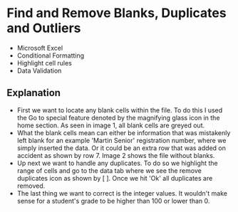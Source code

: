 # Find and Remove Blanks, Duplicates and Outliers
* Microsoft Excel
* Conditional Formatting
* Highlight cell rules
* Data Validation

## Explanation 
* First we want to locate any blank cells within the file. To do this I used the Go to special feature denoted by the magnifying glass icon in the home section. As seen in image 1, all blank cells are greyed out.
* What the blank cells mean can either be information that was mistakenly left blank for an example 'Martin Senior' registration number, where we simply inserted the data. Or it could be an extra row that was added on accident as shown by row 7. Image 2 shows the file without blanks.
* Up next we want to handle any duplicates. To do so we highlight the range of cells and go to the data tab where we see the remove duplicates icon as shown by [ ]. Once we hit 'Ok' all duplicates are removed.
* The last thing we want to correct is the integer values. It wouldn't make sense for a student's grade to be higher than 100 or lower than 0. 
